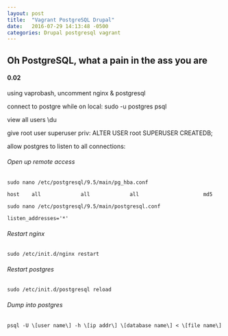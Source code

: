 ```yaml
---
layout: post
title:  "Vagrant PostgreSQL Drupal"
date:   2016-07-29 14:13:48 -0500
categories: Drupal postgresql vagrant
---
```

## Oh PostgreSQL, what a pain in the ass you are
#### 0.02

using vaprobash, uncomment nginx & postgresql

connect to postgre while on local: sudo -u postgres psql

view all users \du

give root user superuser priv: ALTER USER root SUPERUSER CREATEDB;

allow postgres to listen to all connections: 

###### Open up remote access

    sudo nano /etc/postgresql/9.5/main/pg_hba.conf

    host    all             all             all                     md5

    sudo nano /etc/postgresql/9.5/main/postgresql.conf

    listen_addresses='*'

###### Restart nginx

    sudo /etc/init.d/nginx restart

###### Restart postgres

    sudo /etc/init.d/postgresql reload

###### Dump into postgres

    psql -U \[user name\] -h \[ip addr\] \[database name\] < \[file name\]